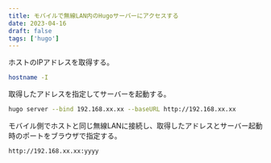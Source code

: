 ```yaml
---
title: モバイルで無線LAN内のHugoサーバーにアクセスする
date: 2023-04-16
draft: false
tags: ['hugo']
---
```


ホストのIPアドレスを取得する。
```sh
hostname -I
```
取得したアドレスを指定してサーバーを起動する。
```sh
hugo server --bind 192.168.xx.xx --baseURL http://192.168.xx.xx
```
モバイル側でホストと同じ無線LANに接続し、取得したアドレスとサーバー起動時のポートをブラウザで指定する。
```
http://192.168.xx.xx:yyyy
```
